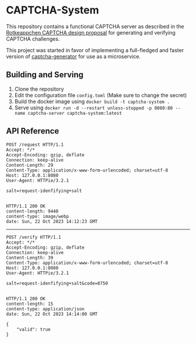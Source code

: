 # CAPTCHA-System

This repository contains a functional CAPTCHA server as described in the
[Rotkeappchen CAPTCHA design proposal](https://github.com/DISTREAT/Rotkeappchen)
for generating and verifying CAPTCHA challenges.

This project was started in favor of implementing a full-fledged and faster version of [captcha-generator](https://github.com/DISTREAT/captcha-generator)
for use as a microservice.

## Building and Serving

1. Clone the repository
2. Edit the configuration file `config.toml` (Make sure to change the secret)
3. Build the docker image using `docker build -t captcha-system .`
4. Serve using `docker run -d --restart unless-stopped -p 8080:80 --name captcha-server captcha-system:latest`

## API Reference

```
POST /request HTTP/1.1
Accept: */*
Accept-Encoding: gzip, deflate
Connection: keep-alive
Content-Length: 29
Content-Type: application/x-www-form-urlencoded; charset=utf-8
Host: 127.0.0.1:8080
User-Agent: HTTPie/3.2.1

salt=request-idenfifying+salt


HTTP/1.1 200 OK
content-length: 9440
content-type: image/webp
date: Sun, 22 Oct 2023 14:12:23 GMT
```
---
```
POST /verify HTTP/1.1
Accept: */*
Accept-Encoding: gzip, deflate
Connection: keep-alive
Content-Length: 39
Content-Type: application/x-www-form-urlencoded; charset=utf-8
Host: 127.0.0.1:8080
User-Agent: HTTPie/3.2.1

salt=request-idenfifying+salt&code=8750


HTTP/1.1 200 OK
content-length: 15
content-type: application/json
date: Sun, 22 Oct 2023 14:14:00 GMT

{
    "valid": true
}
```

